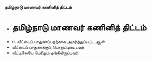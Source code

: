 **தமிழ்நாடு மாணவர் கணினித் திட்டம்**
- # தமிழ்நாடு மாணவர் கணினித் திட்டம்
- n. வீட்டைப் பாதுகாப்பதற்காக அமர்த்துப்பட்ட ஆள்
- வீட்டைப் பாதுகாக்கும் பொறுப்புடையவர்
- வீட்டிலேயே பெரிதும் தங்கியிருப்பவர்.

